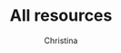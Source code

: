 ---
layout: post
title: All resources
author: Christina
section: resources
categories: [resources, christina]
audience: ''
keywords: ''
goals: ''
actions: ''
---